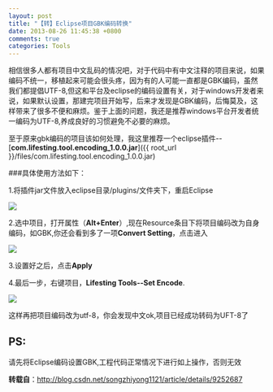 ```yaml
---
layout: post
title: "【转】Eclipse项目GBK编码转换"
date: 2013-08-26 11:45:38 +0800
comments: true
categories: Tools
---
```


相信很多人都有项目中文乱码的情况吧，对于代码中有中文注释的项目来说，如果编码不统一，移植起来可能会很头疼，因为有的人可能一直都是GBK编码，虽然我们都提倡UTF-8,但这和平台及eclipse的编码设置有关，对于windows开发者来说，如果默认设置，那建完项目开始写，后来才发现是GBK编码，后悔莫及，这样带来了很多不便和麻烦。鉴于上面的问题，我还是推荐windows平台开发者统一编码为UTF-8,养成良好的习惯避免不必要的麻烦。
<!-- more -->

至于原来gbk编码的项目该如何处理，我这里推荐一个eclipse插件--[**com.lifesting.tool.encoding_1.0.0.jar**]({{ root_url }}/files/com.lifesting.tool.encoding_1.0.0.jar)
 
###具体使用方法如下：

1.将插件jar文件放入eclipse目录/plugins/文件夹下，重启Eclipse

<img src="{{ root_url }}/images/blog-img/eclipse-gbk-to-utf8-1.jpeg" />
	
2.选中项目，打开属性（**Alt+Enter**）,现在Resource条目下将项目编码改为自身编码，如GBK,你还会看到多了一项**Convert Setting**，点击进入

<img src="{{ root_url }}/images/blog-img/eclipse-gbk-to-utf8-2.jpeg" />
	

3.设置好之后，点击**Apply**

4.最后一步，右键项目，**Lifesting Tools--Set Encode**.

<img src="{{ root_url }}/images/blog-img/eclipse-gbk-to-utf8-3.png" />
	

这样再把项目编码改为utf-8，你会发现中文ok,项目已经成功转码为UFT-8了


## **PS:**
请先将Eclipse编码设置GBK,工程代码正常情况下进行如上操作，否则无效

**转载自**：http://blog.csdn.net/songzhiyong1121/article/details/9252687